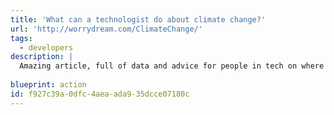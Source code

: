 ```yaml
---
title: 'What can a technologist do about climate change?'
url: 'http://worrydream.com/ClimateChange/'
tags:
  - developers
description: |
  Amazing article, full of data and advice for people in tech on where they can make a difference.
  
blueprint: action
id: f927c39a-0dfc-4aea-ada9-35dcce07180c
---
```

